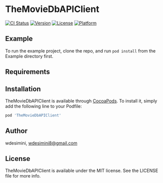 # TheMovieDbAPIClient

[![CI Status](https://img.shields.io/travis/wdesimini/TheMovieDbAPIClient.svg?style=flat)](https://travis-ci.org/wdesimini/TheMovieDbAPIClient)
[![Version](https://img.shields.io/cocoapods/v/TheMovieDbAPIClient.svg?style=flat)](https://cocoapods.org/pods/TheMovieDbAPIClient)
[![License](https://img.shields.io/cocoapods/l/TheMovieDbAPIClient.svg?style=flat)](https://cocoapods.org/pods/TheMovieDbAPIClient)
[![Platform](https://img.shields.io/cocoapods/p/TheMovieDbAPIClient.svg?style=flat)](https://cocoapods.org/pods/TheMovieDbAPIClient)

## Example

To run the example project, clone the repo, and run `pod install` from the Example directory first.

## Requirements

## Installation

TheMovieDbAPIClient is available through [CocoaPods](https://cocoapods.org). To install
it, simply add the following line to your Podfile:

```ruby
pod 'TheMovieDbAPIClient'
```

## Author

wdesimini, wdesimini8@gmail.com

## License

TheMovieDbAPIClient is available under the MIT license. See the LICENSE file for more info.

